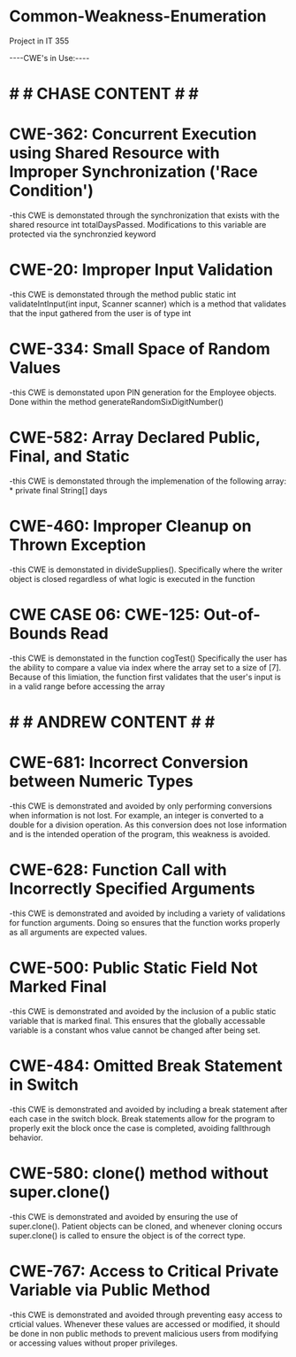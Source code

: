 # Common-Weakness-Enumeration
Project in IT 355

----CWE's in Use:----

# # # CHASE CONTENT # # # 
# CWE-362: Concurrent Execution using Shared Resource with Improper Synchronization ('Race Condition')
-this CWE is demonstated through the synchronization that exists with the shared resource int totalDaysPassed. 
Modifications to this variable are protected via the synchronzied keyword

# CWE-20: Improper Input Validation
-this CWE is demonstated through the method public static int validateIntInput(int input, Scanner scanner)
which is a method that validates that the input gathered from the user is of type int

# CWE-334: Small Space of Random Values
-this CWE is demonstated upon PIN generation for the Employee objects. 
Done within the method generateRandomSixDigitNumber()

# CWE-582: Array Declared Public, Final, and Static
-this CWE is demonstated through the implemenation of the following array:
    * private final String[] days

# CWE-460: Improper Cleanup on Thrown Exception
-this CWE is demonstated in divideSupplies(). Specifically where the writer object is closed regardless of what logic 
is executed in the function 

# CWE CASE 06: CWE-125: Out-of-Bounds Read 
-this CWE is demonstated in the function cogTest() Specifically the user has the ability to compare a value via index
where the array set to a size of [7]. Because of this limiation, the function first validates that the user's input is 
in a valid range before accessing the array


# # # ANDREW CONTENT # # # 
# CWE-681: Incorrect Conversion between Numeric Types
-this CWE is demonstrated and avoided by only performing conversions when information is not lost. For example, an integer is converted to a double for a division operation. As this conversion does not lose information and is the intended operation of the program, this weakness is avoided. 

# CWE-628: Function Call with Incorrectly Specified Arguments
-this CWE is demonstrated and avoided by including a variety of validations for function arguments. Doing so ensures that the function works properly as all arguments are expected values.

# CWE-500: Public Static Field Not Marked Final
-this CWE is demonstrated and avoided by the inclusion of a public static variable that is marked final. This ensures that the globally accessable variable is a constant whos value cannot be changed after being set.

# CWE-484: Omitted Break Statement in Switch
-this CWE is demonstrated and avoided by including a break statement after each case in the switch block. Break statements allow for the program to properly exit the block once the case is completed, avoiding fallthrough behavior. 

# CWE-580: clone() method without super.clone()
-this CWE is demonstrated and avoided by ensuring the use of super.clone(). Patient objects can be cloned, and whenever cloning occurs super.clone() is called to ensure the object is of the correct type. 

# CWE-767: Access to Critical Private Variable via Public Method
-this CWE is demonstrated and avoided through preventing easy access to crticial values. Whenever these values are accessed or modified, it should be done in non public methods to prevent malicious users from modifying or accessing values without proper privileges.  
